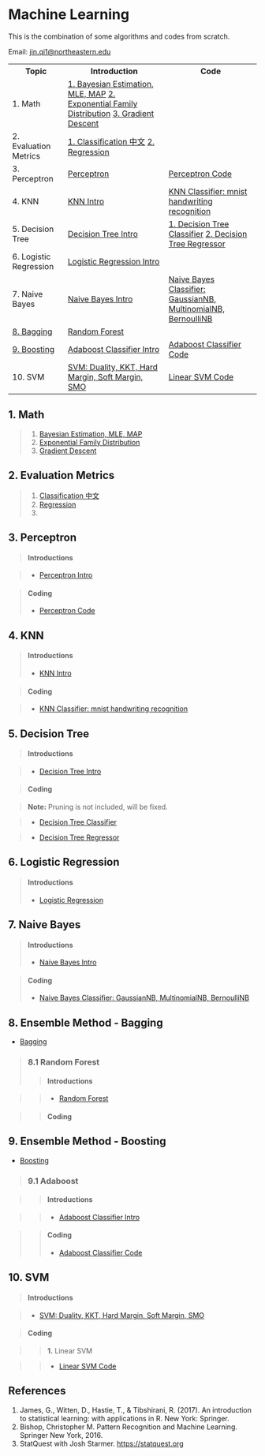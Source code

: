# Machine Learning

This is the combination of some algorithms and codes from scratch.

Email: <jin.qi1@northeastern.edu>


<table>
  <tr>
    <th>Topic</th>
    <th>Introduction</th>
    <th>Code</th>
  </tr>
  <tr>
    <td>1. Math</td>
    <td><a href="https://github.com/uttgeorge/Machine-Learning-Models/blob/master/Math/Bayesian%20Estimation%2C%20MLE%2C%20MAP.md"> 1. Bayesian Estimation, MLE, MAP</a>
    <a href="https://github.com/uttgeorge/Machine-Learning-Models/blob/master/Math/Exponential%20Family%20Distribution.md"> 2. Exponential Family Distribution</a>
    <a href="https://github.com/uttgeorge/Machine-Learning-Models/blob/master/Math/Gradient%20Descent.md">3. Gradient Descent</a></td>
    <td></td>
  </tr>
  <tr>
    <td>2.  Evaluation Metrics</td>
    <td><a href="https://github.com/uttgeorge/Machine-Learning-Models/blob/master/Evaluation%20Metrics/Evaluation%20Metrics%20-%20Classification.md">1. Classification 中文</a>
    <a></a>
    <a href="https://github.com/uttgeorge/Machine-Learning-Models/blob/master/Evaluation%20Metrics/Evaluation%20Metrics%20-%20Regression.md">2. Regression</a>
    </td>
    <td></td>
  </tr>
 <tr>
    <td>3. Perceptron</td>
    <td><a href="https://github.com/uttgeorge/Machine-Learning-Models/blob/master/Perceptron/Perceptron.md">Perceptron</a></td>
    <td><a href="https://github.com/uttgeorge/Machine-Learning-Models/blob/master/Perceptron/Perceptron.ipynb">Perceptron Code</a></td>
  </tr>
  <tr>
    <td>4. KNN</td>
    <td><a href="https://github.com/uttgeorge/Machine-Learning-Models/blob/master/KNN/KNN.md">KNN Intro</a></td>
    <td><a href="https://github.com/uttgeorge/Machine-Learning-Models/blob/master/KNN/KNN%20Classifier.ipynb">KNN Classifier: mnist handwriting recognition</a></td>
  </tr>
  <tr>
    <td>5. Decision Tree</td>
    <td><a href="https://github.com/uttgeorge/Machine-Learning-Models/blob/master/Decision%20Tree/Decision%20Tree.md">Decision Tree Intro</a></td>
    <td><a href="https://github.com/uttgeorge/Machine-Learning-Models/blob/master/Decision%20Tree/Decision%20Tree%20Classifier.ipynb">1. Decision Tree Classifier</a>
    <a href="https://github.com/uttgeorge/Machine-Learning-Models/blob/master/Decision%20Tree/Decision%20Tree%20Regressor.ipynb">2. Decision Tree Regressor</a></td>
  </tr>
  <tr>
    <td>6. Logistic Regression</td>
    <td><a href="https://github.com/uttgeorge/Machine-Learning-Models/blob/master/Logistic%20Regression/Logistic%20Regression.md">Logistic Regression Intro</a></td>
    <td></td>
  </tr>
  <tr>
    <td>7. Naive Bayes</td>
    <td><a href="https://github.com/uttgeorge/Machine-Learning-Models/blob/master/Naive%20Bayes/Naive%20Bayes.md">Naive Bayes Intro</a></td>
    <td><a href="https://github.com/uttgeorge/Machine-Learning-Models/blob/master/Naive%20Bayes/naive_bayes.ipynb">Naive Bayes Classifier: GaussianNB, MultinomialNB, BernoulliNB</a></td>
  </tr>
  <tr>
    <td><a href="https://github.com/uttgeorge/Machine-Learning-Models/blob/master/Bagging%20Algorithms/Ensemble%20Method%20-%20Bagging.md">8. Bagging</a></td>
    <td><a href="https://github.com/uttgeorge/Machine-Learning-Models/blob/master/Bagging%20Algorithms/Random%20Forest/Random%20Forest.md">Random Forest</a></td>
    <td></td>
  </tr>
  <tr>
    <td><a href="https://github.com/uttgeorge/Machine-Learning-Models/blob/master/Boosting%20Algorithms/Boosting.md">9. Boosting</a></td>
    <td><a href="https://github.com/uttgeorge/Machine-Learning-Models/blob/master/Boosting%20Algorithms/Adaboost/Adaboost%20-%20Classification.md">Adaboost Classifier Intro</a></td>
    <td><a href="https://github.com/uttgeorge/Machine-Learning-Models/blob/master/Boosting%20Algorithms/Adaboost/Adaboost_Classifier.ipynb">Adaboost Classifier Code</a></td>
  </tr>
  <tr>
    <td>10. SVM</td>
    <td><a href="https://github.com/uttgeorge/Machine-Learning-Models/blob/master/SVM/SVM.md">SVM: Duality, KKT, Hard Margin, Soft Margin, SMO</a></td>
    <td><a href="https://github.com/uttgeorge/Machine-Learning-Models/blob/master/SVM/LinearSVM.ipynb">Linear SVM Code</a></td>
  </tr>
</table>

## 1. Math
>1. [Bayesian Estimation, MLE, MAP](https://github.com/uttgeorge/Machine-Learning-Models/blob/master/Math/Bayesian%20Estimation%2C%20MLE%2C%20MAP.md)
>2. [Exponential Family Distribution](https://github.com/uttgeorge/Machine-Learning-Models/blob/master/Math/Exponential%20Family%20Distribution.md)
>3. [Gradient Descent](https://github.com/uttgeorge/Machine-Learning-Models/blob/master/Math/Gradient%20Descent.md)

## 2. Evaluation Metrics
>1. [Classification 中文](https://github.com/uttgeorge/Machine-Learning-Models/blob/master/Evaluation%20Metrics/Evaluation%20Metrics%20-%20Classification.md)
>2. [Regression](https://github.com/uttgeorge/Machine-Learning-Models/blob/master/Evaluation%20Metrics/Evaluation%20Metrics%20-%20Regression.md)
>3. 


## 3. Perceptron
>#### Introductions

>* [Perceptron Intro](https://github.com/uttgeorge/Machine-Learning-Models/blob/master/Perceptron/Perceptron.md)

>#### Coding
>* [Perceptron Code](https://github.com/uttgeorge/Machine-Learning-Models/blob/master/Perceptron/Perceptron.ipynb)



## 4. KNN
>#### Introductions
>* [KNN Intro](https://github.com/uttgeorge/Machine-Learning-Models/blob/master/KNN/KNN.md)

>#### Coding

>* [KNN Classifier: mnist handwriting recognition](https://github.com/uttgeorge/Machine-Learning-Models/blob/master/KNN/KNN%20Classifier.ipynb)


## 5. Decision Tree

>#### Introductions

>* [Decision Tree Intro](https://github.com/uttgeorge/Machine-Learning-Models/blob/master/Decision%20Tree/Decision%20Tree.md)

>#### Coding

>**Note:** Pruning is not included, will be fixed.

>* [Decision Tree Classifier](https://github.com/uttgeorge/Machine-Learning-Models/blob/master/Decision%20Tree/Decision%20Tree%20Classifier.ipynb)

>* [Decision Tree Regressor](https://github.com/uttgeorge/Machine-Learning-Models/blob/master/Decision%20Tree/Decision%20Tree%20Regressor.ipynb)

## 6. Logistic Regression

>#### Introductions
>* [Logistic Regression](https://github.com/uttgeorge/Machine-Learning-Models/blob/master/Logistic%20Regression/Logistic%20Regression.md)


## 7. Naive Bayes

>#### Introductions
>* [Naive Bayes Intro](https://github.com/uttgeorge/Machine-Learning-Models/blob/master/Naive%20Bayes/Naive%20Bayes.md)

>#### Coding
>* [Naive Bayes Classifier: GaussianNB, MultinomialNB, BernoulliNB](https://github.com/uttgeorge/Machine-Learning-Models/blob/master/Naive%20Bayes/naive_bayes.ipynb)

## 8. Ensemble Method - Bagging
* [Bagging](https://github.com/uttgeorge/Machine-Learning-Models/blob/master/Bagging%20Algorithms/Ensemble%20Method%20-%20Bagging.md)

>### 8.1 Random Forest
>>#### Introductions

>>* [Random Forest](https://github.com/uttgeorge/Machine-Learning-Models/blob/master/Bagging%20Algorithms/Random%20Forest/Random%20Forest.md)

>>#### Coding

## 9. Ensemble Method - Boosting

* [Boosting](https://github.com/uttgeorge/Machine-Learning-Models/blob/master/Boosting%20Algorithms/Boosting.md)

>### 9.1 Adaboost

>>#### Introductions

>>* [Adaboost Classifier Intro](https://github.com/uttgeorge/Machine-Learning-Models/blob/master/Boosting%20Algorithms/Adaboost/Adaboost%20-%20Classification.md)

>>#### Coding
>>
>>* [Adaboost Classifier Code](https://github.com/uttgeorge/Machine-Learning-Models/blob/master/Boosting%20Algorithms/Adaboost/Adaboost_Classifier.ipynb)


## 10. SVM
>#### Introductions

>* [SVM: Duality, KKT, Hard Margin, Soft Margin, SMO](https://github.com/uttgeorge/Machine-Learning-Models/blob/master/SVM/SVM.md)

>#### Coding

>>**1.** Linear SVM

>>* [Linear SVM Code](https://github.com/uttgeorge/Machine-Learning-Models/blob/master/SVM/LinearSVM.ipynb)

## References

1. James, G., Witten, D., Hastie, T., & Tibshirani, R. (2017). An introduction to statistical learning: with applications in R. New York: Springer.
2. Bishop, Christopher M. Pattern Recognition and Machine Learning. Springer New York, 2016.
3. StatQuest with Josh Starmer. https://statquest.org

